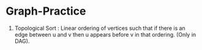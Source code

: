 # Graph-Practice

1. Topological Sort : Linear ordering of vertices such that if there is an edge between u and v then u appears before v in that ordering.
(Only in DAG).
